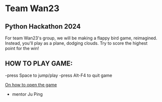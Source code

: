 # Team Wan23
## Python Hackathon 2024

For team Wan23's group, we will be making a flappy bird game, reimagined. Instead, you'll play as a plane, dodging clouds. Try to score the highest point for the win!

## HOW TO PLAY GAME:
-press Space to jump/play
-press Alt-F4 to quit game

[On how to open the game](https://github.com/diamondex187/pythonhackathon2024/wiki)


- mentor Ju Ping
